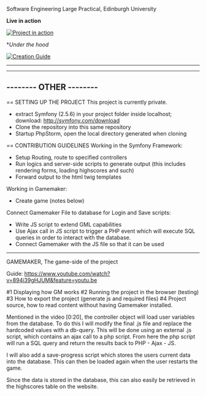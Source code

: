 Software Engineering Large Practical, Edinburgh University

**Live in action**

[![Project in action](https://img.youtube.com/vi/9hUZTXsLuDc/default.jpg)](https://youtu.be/9hUZTXsLuDc)


**Under the hood*

[![Creation Guide](https://img.youtube.com/vi/894i39gHJUM/default.jpg)](https://youtu.be/894i39gHJUM)


_______________________
-----------------------
-------- OTHER --------
-----------------------
== SETTING UP THE PROJECT
This project is currently private.
- extract Symfony (2.5.6) in your project folder inside localhost; download: http://symfony.com/download
- Clone the repository into this same repository
- Startup PhpStorm, open the local directory generated when cloning

== CONTRIBUTION GUIDELINES
Working in the Symfony Framework:
- Setup Routing, route to specified controllers
- Run logics and server-side scripts to generate output (this includes rendering forms, loading highscores and such)
- Forward output to the html twig templates

Working in Gamemaker:
- Create game (notes below)

Connect Gamemaker File to database for Login and Save scripts:
- Write JS script to extend GML capabilities
- Use Ajax call in JS script to trigger a PHP event which will execute SQL queries in order to interact with the database.
- Connect Gamemaker with the JS file so that it can be used


_______________________
GAMEMAKER, The game-side of the project

Guide: https://www.youtube.com/watch?v=894i39gHJUM&feature=youtu.be

#1 Displaying how GM works
#2 Running the project in the browser (testing)
#3 How to export the project (generate js and required files)
#4 Project source, how to read content without having Gamemaker installed.

Mentioned in the video [0:20], the controller object will load user variables from the database. To do this I will modify the final .js file and replace the hardcoded values with a db-query.
This will be done using an external .js script, which contains an ajax call to a php script. From here the php script will run a SQL query and return the results back to PHP - Ajax - JS.

I will also add a save-progress script which stores the users current data into the database. This can then be loaded again when the user restarts the game.

Since the data is stored in the database, this can also easily be retrieved in the highscores table on the website.
